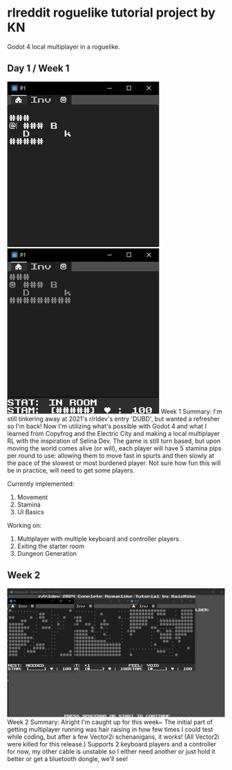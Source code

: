 # rlreddit roguelike tutorial project by KN
 Godot 4 local multiplayer in a roguelike.

## Day 1 / Week 1
![Man locked in a room with a bear outside.](rlreddit2024-1.png) ![Same picture but now with status bars on the bottom.](rlreddit2024-2.png)
Week 1 Summary: I'm still tinkering away at 2021's r/rldev's entry 'DUBD', but wanted a refresher so I'm back! Now I'm utilizing what's possible with Godot 4 and what I learned from Copyfrog and the Electric City and making a local multiplayer RL with the inspiration of Selina Dev. The game is still turn based, but upon moving the world comes alive (or will), each player will have 5 stamina pips per round to use: allowing them to move fast in spurts and then slowly at the pace of the slowest or most burdened player. Not sure how fun this will be in practice, will need to get some players.

Currently implemented:
1. Movement
2. Stamina
3. UI Basics
   
Working on:
1. Multiplayer with multiple keyboard and controller players.
2. Exiting the starter room
3. Dungeon Generation

## Week 2
![Three screens of people in caves.](rlreddit2024-3.png)
Week 2 Summary: Alright I'm caught up for this week~ The initial part of getting multiplayer running was hair raising in how few times I could test while coding, but after a few Vector2i schenanigans, it works! (All Vector2i were killed for this release.) Supports 2 keyboard players and a controller for now, my other cable is unstable so I either need another or just hold it better or get a bluetooth dongle, we'll see!
